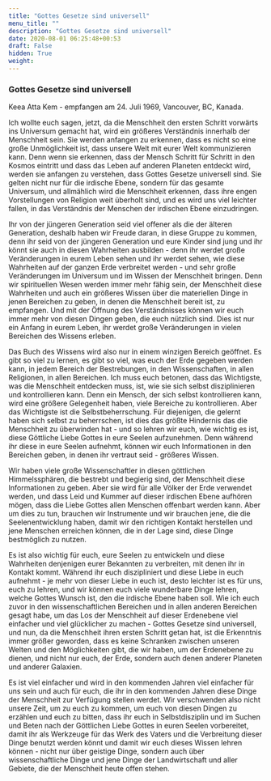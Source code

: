 ```yaml
---
title: "Gottes Gesetze sind universell"
menu_title: ""
description: "Gottes Gesetze sind universell"
date: 2020-08-01 06:25:48+00:53
draft: False
hidden: True
weight:
---
```

### Gottes Gesetze sind universell

Keea Atta Kem - empfangen am 24. Juli 1969, Vancouver, BC, Kanada.

Ich wollte euch sagen, jetzt, da die Menschheit den ersten Schritt vorwärts ins Universum gemacht hat, wird ein größeres Verständnis innerhalb der Menschheit sein. Sie werden anfangen zu erkennen, dass es nicht so eine große Unmöglichkeit ist, dass unsere Welt mit eurer Welt kommunizieren kann. Denn wenn sie erkennen, dass der Mensch Schritt für Schritt in den Kosmos eintritt und dass das Leben auf anderen Planeten entdeckt wird, werden sie anfangen zu verstehen, dass Gottes Gesetze universell sind. Sie gelten nicht nur für die irdische Ebene, sondern für das gesamte Universum, und allmählich wird die Menschheit erkennen, dass ihre engen Vorstellungen von Religion weit überholt sind, und es wird uns viel leichter fallen, in das Verständnis der Menschen der irdischen Ebene einzudringen.  

Ihr von der jüngeren Generation seid viel offener als die der älteren Generation, deshalb haben wir Freude daran, in diese Gruppe zu kommen, denn ihr seid von der jüngeren Generation und eure Kinder sind jung und ihr könnt sie auch in diesen Wahrheiten ausbilden - denn ihr werdet große Veränderungen in eurem Leben sehen und ihr werdet sehen, wie diese Wahrheiten auf der ganzen Erde verbreitet werden - und sehr große Veränderungen im Universum und im Wissen der Menschheit bringen. Denn wir spirituellen Wesen werden immer mehr fähig sein, der Menschheit diese Wahrheiten und auch ein größeres Wissen über die materiellen Dinge in jenen Bereichen zu geben, in denen die Menschheit bereit ist, zu empfangen. Und mit der Öffnung des Verständnisses können wir euch immer mehr von diesen Dingen geben, die euch nützlich sind. Dies ist nur ein Anfang in eurem Leben, ihr werdet große Veränderungen in vielen Bereichen des Wissens erleben.  

Das Buch des Wissens wird also nur in einem winzigen Bereich geöffnet. Es gibt so viel zu lernen, es gibt so viel, was euch der Erde gegeben werden kann, in jedem Bereich der Bestrebungen, in den Wissenschaften, in allen Religionen, in allen Bereichen. Ich muss euch betonen, dass das Wichtigste, was die Menschheit entdecken muss, ist, wie sie sich selbst disziplinieren und kontrollieren kann. Denn ein Mensch, der sich selbst kontrollieren kann, wird eine größere Gelegenheit haben, viele Bereiche zu kontrollieren. Aber das Wichtigste ist die Selbstbeherrschung. Für diejenigen, die gelernt haben sich selbst zu beherrschen, ist dies das größte Hindernis das die Menschheit zu überwinden hat - und so lehren wir euch, wie wichtig es ist, diese Göttliche Liebe Gottes in eure Seelen aufzunehmen. Denn während ihr diese in eure Seelen aufnehmt, können wir euch Informationen in den Bereichen geben, in denen ihr vertraut seid - größeres Wissen.  

Wir haben viele große Wissenschaftler in diesen göttlichen Himmelssphären, die bestrebt und begierig sind, der Menschheit diese Informationen zu geben. Aber sie wird für alle Völker der Erde verwendet werden, und dass Leid und Kummer auf dieser irdischen Ebene aufhören mögen, dass die Liebe Gottes allen Menschen offenbart werden kann. Aber um dies zu tun, brauchen wir Instrumente und wir brauchen jene, die die Seelenentwicklung haben, damit wir den richtigen Kontakt herstellen und jene Menschen erreichen können, die in der Lage sind, diese Dinge bestmöglich zu nutzen.  

Es ist also wichtig für euch, eure Seelen zu entwickeln und diese Wahrheiten denjenigen eurer Bekannten zu verbreiten, mit denen ihr in Kontakt kommt. Während ihr euch diszipliniert und diese Liebe in euch aufnehmt - je mehr von dieser Liebe in euch ist, desto leichter ist es für uns, euch zu lehren, und wir können euch viele wunderbare Dinge lehren, welche Gottes Wunsch ist, den die irdische Ebene haben soll. Wie ich euch zuvor in den wissenschaftlichen Bereichen und in allen anderen Bereichen gesagt habe, um das Los der Menschheit auf dieser Erdenebene viel einfacher und viel glücklicher zu machen - Gottes Gesetze sind universell, und nun, da die Menschheit ihren ersten Schritt getan hat, ist die Erkenntnis immer größer geworden, dass es keine Schranken zwischen unseren Welten und den Möglichkeiten gibt, die wir haben, um der Erdenebene zu dienen, und nicht nur euch, der Erde, sondern auch denen anderer Planeten und anderer Galaxien.

Es ist viel einfacher und wird in den kommenden Jahren viel einfacher für uns sein und auch für euch, die ihr in den kommenden Jahren diese Dinge der Menschheit zur Verfügung stellen werdet. Wir verschwenden also nicht unsere Zeit, um zu euch zu kommen, um euch von diesen Dingen zu erzählen und euch zu bitten, dass ihr euch in Selbstdisziplin und im Suchen und Beten nach der Göttlichen Liebe Gottes in euren Seelen vorbereitet, damit ihr als Werkzeuge für das Werk des Vaters und die Verbreitung dieser Dinge benutzt werden könnt und damit wir euch dieses Wissen lehren können - nicht nur über geistige Dinge, sondern auch über wissenschaftliche Dinge und jene Dinge der Landwirtschaft und aller Gebiete, die der Menschheit heute offen stehen.
